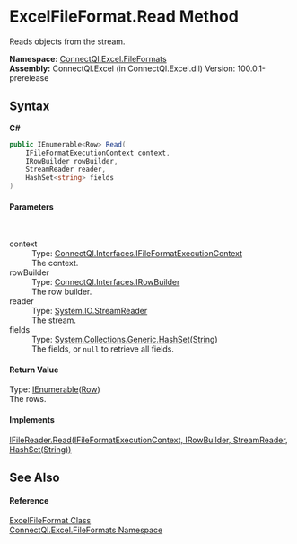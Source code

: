 # ExcelFileFormat.Read Method 
 

Reads objects from the stream.

**Namespace:**&nbsp;<a href="N_ConnectQl_Excel_FileFormats">ConnectQl.Excel.FileFormats</a><br />**Assembly:**&nbsp;ConnectQl.Excel (in ConnectQl.Excel.dll) Version: 100.0.1-prerelease

## Syntax

**C#**<br />
``` C#
public IEnumerable<Row> Read(
	IFileFormatExecutionContext context,
	IRowBuilder rowBuilder,
	StreamReader reader,
	HashSet<string> fields
)
```


#### Parameters
&nbsp;<dl><dt>context</dt><dd>Type: <a href="T_ConnectQl_Interfaces_IFileFormatExecutionContext">ConnectQl.Interfaces.IFileFormatExecutionContext</a><br />The context.</dd><dt>rowBuilder</dt><dd>Type: <a href="T_ConnectQl_Interfaces_IRowBuilder">ConnectQl.Interfaces.IRowBuilder</a><br />The row builder.</dd><dt>reader</dt><dd>Type: <a href="http://msdn2.microsoft.com/en-us/library/6aetdk20" target="_blank">System.IO.StreamReader</a><br />The stream.</dd><dt>fields</dt><dd>Type: <a href="http://msdn2.microsoft.com/en-us/library/bb359438" target="_blank">System.Collections.Generic.HashSet</a>(<a href="http://msdn2.microsoft.com/en-us/library/s1wwdcbf" target="_blank">String</a>)<br />The fields, or `null` to retrieve all fields.</dd></dl>

#### Return Value
Type: <a href="http://msdn2.microsoft.com/en-us/library/9eekhta0" target="_blank">IEnumerable</a>(<a href="T_ConnectQl_Results_Row">Row</a>)<br />The rows.

#### Implements
<a href="M_ConnectQl_Interfaces_IFileReader_Read">IFileReader.Read(IFileFormatExecutionContext, IRowBuilder, StreamReader, HashSet(String))</a><br />

## See Also


#### Reference
<a href="T_ConnectQl_Excel_FileFormats_ExcelFileFormat">ExcelFileFormat Class</a><br /><a href="N_ConnectQl_Excel_FileFormats">ConnectQl.Excel.FileFormats Namespace</a><br />